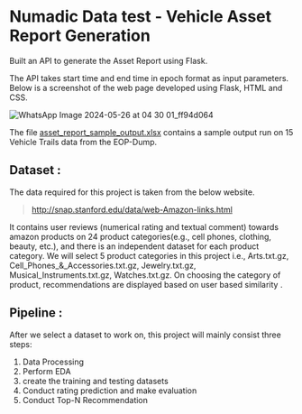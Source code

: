 # Numadic Data test - Vehicle Asset Report Generation

Built an API to generate the Asset Report using Flask.

The API takes start time and end time in epoch format as input parameters. Below is a screenshot of the web page developed using Flask, HTML and CSS.

![WhatsApp Image 2024-05-26 at 04 30 01_ff94d064](https://github.com/manoj24vvr/Numadic_Data_test/assets/75264791/9c6d567b-1bb0-4876-a64e-dd64acd7e10f)

The file [asset_report_sample_output.xlsx](https://github.com/manoj24vvr/Numadic_Data_test/blob/main/asset_report_sample_output.xlsx) contains a sample output run on 15 Vehicle Trails data from the EOP-Dump.

## Dataset :

The data required for this project is taken from the below website.
> http://snap.stanford.edu/data/web-Amazon-links.html

It contains user reviews (numerical rating and textual comment) towards amazon products on 24 product categories(e.g., cell phones, clothing, beauty, etc.), and there is an independent dataset for each product category. We will select 5 product categories in this project i.e., Arts.txt.gz, Cell_Phones_&_Accessories.txt.gz, Jewelry.txt.gz, Musical_Instruments.txt.gz, Watches.txt.gz. On choosing the category of product, recommendations are displayed based on user based similarity .

## Pipeline :
After we select a dataset to work on, this project will mainly consist three steps:

1) Data Processing
2) Perform EDA
3) create the training and testing datasets
4) Conduct rating prediction and make evaluation
5) Conduct Top-N Recommendation

